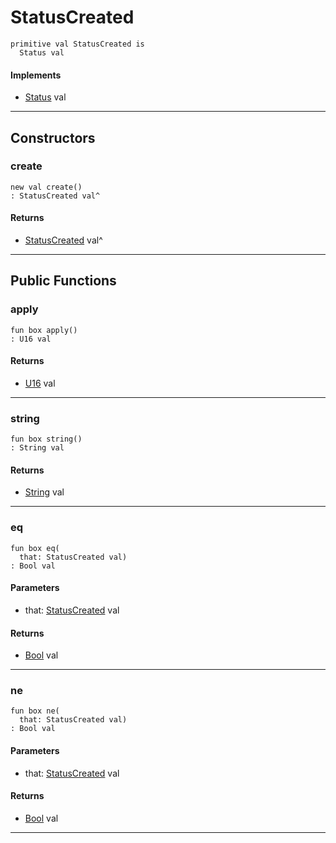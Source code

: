 # StatusCreated

```pony
primitive val StatusCreated is
  Status val
```

#### Implements

* [Status](net-http-Status) val

---

## Constructors

### create

```pony
new val create()
: StatusCreated val^
```

#### Returns

* [StatusCreated](net-http-StatusCreated) val^

---

## Public Functions

### apply

```pony
fun box apply()
: U16 val
```

#### Returns

* [U16](builtin-U16) val

---

### string

```pony
fun box string()
: String val
```

#### Returns

* [String](builtin-String) val

---

### eq

```pony
fun box eq(
  that: StatusCreated val)
: Bool val
```
#### Parameters

*   that: [StatusCreated](net-http-StatusCreated) val

#### Returns

* [Bool](builtin-Bool) val

---

### ne

```pony
fun box ne(
  that: StatusCreated val)
: Bool val
```
#### Parameters

*   that: [StatusCreated](net-http-StatusCreated) val

#### Returns

* [Bool](builtin-Bool) val

---

